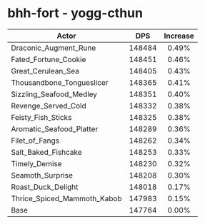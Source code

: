 # bhh-fort - yogg-cthun
| Actor | DPS | Increase |
|---|:---:|:---:|
|Draconic_Augment_Rune|148484|0.49%|
|Fated_Fortune_Cookie|148451|0.46%|
|Great_Cerulean_Sea|148405|0.43%|
|Thousandbone_Tongueslicer|148365|0.41%|
|Sizzling_Seafood_Medley|148351|0.40%|
|Revenge_Served_Cold|148332|0.38%|
|Feisty_Fish_Sticks|148325|0.38%|
|Aromatic_Seafood_Platter|148289|0.36%|
|Filet_of_Fangs|148262|0.34%|
|Salt_Baked_Fishcake|148253|0.33%|
|Timely_Demise|148230|0.32%|
|Seamoth_Surprise|148208|0.30%|
|Roast_Duck_Delight|148018|0.17%|
|Thrice_Spiced_Mammoth_Kabob|147983|0.15%|
|Base|147764|0.00%|
